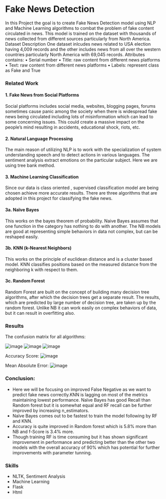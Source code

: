 # Fake News Detection

In this Project the goal is to create Fake News Detection model using NLP and Machine Learning algorithms to combat the problem of fake content circulated in news. This model is trained on the dataset with thousands of  news collected from different sources particularly from North America.
Dataset Description
One dataset inlcudes news related to USA election having 4,009 records and the other includes news from all over the western countries particularly North America with 69,045 records.
Attributes contains:
•	Serial number
•	Title: raw content from different news platforms
•	Text: raw content from different news platforms
•	Labels: represent class as Fake and True


### Related Work

#### 1. Fake News from Social Platforms
Social platforms includes social media, websites, blogging pages, forums sometimes cause panic among the society when there is  widespread fake news being circulated including lots of misinformation which can lead to some concerning issues. This could create a massive impact on the people’s mind resulting in accidents, educational shock, riots, etc.

#### 2.	Natural Language Processing
The main reason of utilizing NLP is to work with the specialization of system understanding speech and to detect actions in various languages. The sentiment analysis extract emotions on the particular subject. Here we are using tree bank method. 

#### 3.	Machine Learning Classification
Since our data is class oriented , supervised classification model are being chosen achieve more accurate results. There are three algorithms that are adopted in this project for classifying the fake news.

#### 3a.	Naïve Bayes
This works on the bayes theorem of probability. Naive Bayes assumes that one function in the category has nothing to do with another. The NB models are good at representing simple behaviors in data not complex, but can be reshaped easily.

#### 3b.	KNN (k-Nearest Neighbors)
This works on the principle of euclidean distance and is a cluster based model. KNN classifies positions based on the measured distance from the neighboring k with respect to them. 

#### 3c.	Random Forest
Random Forest are built on the concept of building many decision tree algorithms, after which the decision trees get a separate result. The results, which are predicted by large number of decision tree, are taken up by the random forest. Unlike NB it can work easily on complex behaviors of data, but it can result in overfitting also.


### Results

The confusion matrix for all algorithms:

![image](https://user-images.githubusercontent.com/83857444/138891092-fb79071b-cf8d-43b6-b543-79a764381306.png)
![image](https://user-images.githubusercontent.com/83857444/138891197-6492a715-2626-472b-b676-d037a01c8581.png)
![image](https://user-images.githubusercontent.com/83857444/138891224-ed17f0e4-6b63-4693-a0c1-a363a4df43ff.png)

Accuracy Score:
     ![image](https://user-images.githubusercontent.com/83857444/138891241-816a7dbf-2427-4bcb-b899-63fb17713230.png)


Mean Absolute Error:
     ![image](https://user-images.githubusercontent.com/83857444/138891273-17169476-b912-469b-aaf9-8124cb9322c8.png)

 
### Conclusion:
* Here we will be focusing on improved False Negative as we want to predict fake news correctly.KNN is lagging on most of the metrics maintaining lowest performance. Naïve Bayes has good Recall than Random forest but it is somewhat equal and RF recall can be further improved by increasing n_estimators. 
*	Naïve Bayes comes out to be fastest to train the model following by RF and KNN.
*	Accuracy is quite improved in Random forest which is 5.8% more than NB and f-Score is 3.4% more.
*	Though training RF is time consuming but it has shown significant improvement in performance and predicting better than the other two models with the overall accuracy of 90% which has potential for further improvements with parameter tunning.

### Skills
*	NLTK, Sentiment Analysis
*	Machine Learning
*	Flask
*	Html
